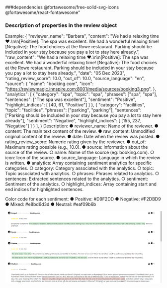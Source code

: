 ###dependencies
    @fortawesome/free-solid-svg-icons
    @fortawesome/react-fontawesome"
### Description of properties in the review object
Example:
{
"reviewer_name": "Barbara",
"content": "We had a relaxing time ❤.\n\n[Positive]: The spa was excellent. We had a wonderful
relaxing time! [Negative]: The food choices at the Rowe restaurant. Parking should be included in your
stay because you pay a lot to stay here already.",
"raw_content": "We had a relaxing time ❤.\n\n[Positive]: The spa was excellent. We had a wonderful
relaxing time! [Negative]: The food choices at the Rowe restaurant. Parking should be included in your
stay because you pay a lot to stay here already.",
"date": "05 Dec 2023",
"rating_review_score": 10.0,
"out_of": 10.0,
"source_language": "en",
"source": {
"name": "booking.com",
"icon": "https://reviewmagic.innspire.com:8001/media/sources/booking3.png",
},
"analytics": [
{
"category": "spa",
"topic": "spa",
"phrases": ["spa", "spa"],
"sentences": ["The spa was excellent"],
"sentiment": "Positive",
"highlight_indices": [
[40, 61, "Positive"]
]
},
{
"category": "facilities",
"topic": "facilities",
"phrases": ["parking", "parking"],
"sentences": ["Parking should be included in your stay because you pay a lot to stay here already"],
"sentiment": "Negative",
"highlight_indices":
[ [155, 237, "Negative"]
]
}
],
}
Description:
● reviewer_name: Name of the reviewer.
● content: The main text content of the review.
● raw_content: Unmodified original content of the review.
● date: Date when the review was posted.
● rating_review_score: Numeric rating given by the reviewer.
● out_of: Maximum rating possible (e.g., 10.0).
● source: Information about the source of the review.
○ name: Name of the source (eg: booking.com).
○ icon: Icon of the source.
● source_language: Language in which the review is written.
● analytics: Array containing sentiment analytics for specific categories.
○ category: Category associated with the analytics.
○ topic: Topic associated with analytics.
○ phrases: Phrases related to analytics.
○ sentences: Extracted sentences related to the analytics.
○ sentiment: Sentiment of the analytics.
○ highlight_indices: Array containing start and end indices for highlighted
sentences.

Color code for each sentiment:
● Positive: #D9F2DD
● Negative: #F2DBD9
● Mixed: #e8bd6d3d
● Neutral: #eaf09b6b

![alt text](<Screenshot 2024-06-12 191627.png>)